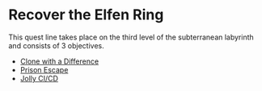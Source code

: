 # Recover the Elfen Ring

This quest line takes place on the third level of the subterranean labyrinth and consists of 3 objectives.

* <a href="05_Clone_with_a_Difference">Clone with a Difference</a>
* <a href="06_Prison_Escape">Prison Escape</a>
* <a href="07_Jolly_CICD">Jolly CI/CD</a>

